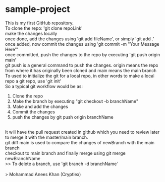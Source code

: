 # sample-project
This is my first GitHub repository.
<br>
To clone the repo: 'git clone repoLink'
<br>
make the changes locally
<br>
once done, add the changes using 'git add fileName', or simply 'git add .'
<br>
once added, now commit the changes using 'git commit -m "Your Message Here"'
<br>
once committed, push the changes to the repo by executing 'git push origin main'
<br>
git push is a general command to push the changes. origin means the repo from where it has originally been cloned and main means the main branch
<br>
To used to initialize the git for a local repo, in other words to make a local repo a git repo, use 'git init'
<br>
So a typical git workflow would be as:
<br>
1. Clone the repo
2. Make the branch by executing "git checkout -b branchName"
3. Make and add the changes
4. Commit the changes
5. push the changes by git push origin branchName
<br>
It will have the pull request created in github which you need to review later to merge it with the master/main branch.
<br>
git diff main is used to compare the changes of newBranch with the main branch
<br>
checkout to main branch and finally merge using git merge newBranchName
<br>
>> To delete a branch, use 'git branch -d branchName'
<br>
<br>
> Mohammad Anees Khan (Cryptlex)
